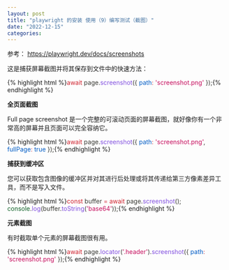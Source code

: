 ```yaml
---
layout: post
title: "playwright 的安装 使用（9）编写测试（截图）"
date: "2022-12-15"
categories: 
---
```

<p>参考： <a href="https://playwright.dev/docs/screenshots">https://playwright.dev/docs/screenshots</a></p>
<p>这是捕获屏幕截图并将其保存到文件中的快速方法：</p>
{% highlight html %}<span style="color:#393a34"><span style="color:#cf222e">await</span> page<span style="color:#393a34">.</span><span style="color:#8250df">screenshot</span><span style="color:#393a34">(</span><span style="color:#393a34">{</span> <span style="color:#005cc5">path</span><span style="color:#d73a49">:</span> <span style="color:#c6105f">&#39;screenshot.png&#39;</span> <span style="color:#393a34">}</span><span style="color:#393a34">)</span><span style="color:#393a34">;</span></span>{% endhighlight %}
<p><strong>全页面截图</strong></p>
<p>Full page screenshot 是一个完整的可滚动页面的屏幕截图，就好像你有一个非常高的屏幕并且页面可以完全容纳它。</p>
{% highlight html %}<span style="color:#393a34"><span style="color:#cf222e">await</span> page<span style="color:#393a34">.</span><span style="color:#8250df">screenshot</span><span style="color:#393a34">(</span><span style="color:#393a34">{</span> <span style="color:#005cc5">path</span><span style="color:#d73a49">:</span> <span style="color:#c6105f">&#39;screenshot.png&#39;</span><span style="color:#393a34">,</span> <span style="color:#005cc5">fullPage</span><span style="color:#d73a49">:</span> <span style="color:#005cc5">true</span> <span style="color:#393a34">}</span><span style="color:#393a34">)</span><span style="color:#393a34">;</span></span>{% endhighlight %}
<p><strong>捕获到缓冲区</strong></p>
<p>您可以获取包含图像的缓冲区并对其进行后处理或将其传递给第三方像素差异工具，而不是写入文件。</p>
{% highlight html %}<span style="color:#393a34"><span style="color:#cf222e">const</span> buffer <span style="color:#d73a49">=</span> <span style="color:#cf222e">await</span> page<span style="color:#393a34">.</span><span style="color:#8250df">screenshot</span><span style="color:#393a34">(</span><span style="color:#393a34">)</span><span style="color:#393a34">;</span>
</span><span style="color:#393a34"><span style="color:#116329">console</span><span style="color:#393a34">.</span><span style="color:#8250df">log</span><span style="color:#393a34">(</span>buffer<span style="color:#393a34">.</span><span style="color:#8250df">toString</span><span style="color:#393a34">(</span><span style="color:#c6105f">&#39;base64&#39;</span><span style="color:#393a34">)</span><span style="color:#393a34">)</span><span style="color:#393a34">;</span></span>{% endhighlight %}
<p><strong>元素截图</strong></p>
<p>有时截取单个元素的屏幕截图很有用。</p>
{% highlight html %}<span style="color:#393a34"><span style="color:#cf222e">await</span> page<span style="color:#393a34">.</span><span style="color:#8250df">locator</span><span style="color:#393a34">(</span><span style="color:#c6105f">&#39;.header&#39;</span><span style="color:#393a34">)</span><span style="color:#393a34">.</span><span style="color:#8250df">screenshot</span><span style="color:#393a34">(</span><span style="color:#393a34">{</span> <span style="color:#005cc5">path</span><span style="color:#d73a49">:</span> <span style="color:#c6105f">&#39;screenshot.png&#39;</span> <span style="color:#393a34">}</span><span style="color:#393a34">)</span><span style="color:#393a34">;</span></span>{% endhighlight %}
